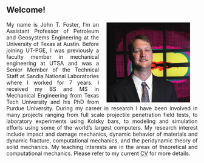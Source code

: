 <!--
.. title: John T. Foster
.. slug: index
.. date: 2014-08-27 23:23:20 UTC-05:00
.. type: text
.. template: notitle.tmpl
-->


## Welcome!

<img class="hidden-xs" style="margin: 3px 20px; float: right; width: 220px;" src="files/johnfoster.jpg">
<p align="justify" style="padding-bottom: 1cm;">
My name is John T. Foster, I’m an Assistant Professor of Petroleum and Geosystems Engineering at the University of Texas at Austin.  Before joining UT-PGE, I was previously a faculty member in mechanical engineering at UTSA and was a Senior Member of the Technical Staff at Sandia National Laboratories where I worked for 7 years.  I received my BS and MS in Mechanical Engineering from Texas Tech University and his PhD from Purdue University. During my career in research I have been involved in many projects ranging from full scale projectile penetration field tests, to laboratory experiments using Kolsky bars, to modeling and simulation efforts using some of the world’s largest computers. My research interest include impact and damage mechanics, dynamic behavior of materials and dynamic fracture, computational mechanics, and the peridynamic theory of solid mechanics.  My teaching interests are in the areas of theoretical and computational mechanics. Please refer to my current <a href="/cv/">CV</a> for more details. 
</p>
   

